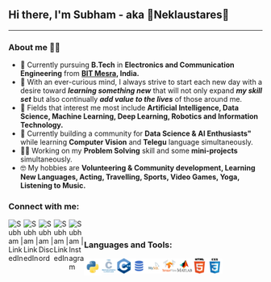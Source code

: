 ## Hi there, I'm Subham - aka 🌟Neklaustares🌟

---
### About me 💁‍♂️

- 🏫 Currently pursuing **B.Tech** in **Electronics and Communication Engineering** from **[BIT Mesra], India.**
- 🧠 With an ever-curious mind, I always strive to start each new day with a desire toward **_learning something new_** that will not only expand **_my skill set_** but also continually **_add value to the lives_** of those around me.
- 🚀 Fields that interest me most include **Artificial Intelligence, Data Science, Machine Learning, Deep Learning, Robotics and Information Technology.**
- 📖 Currently building a community for **Data Science & AI Enthusiasts"** while learning **Computer Vision** and **Telegu** language simultaneously.
- 👨‍💻 Working on my **Problem Solving** skill and some **mini-projects** simultaneously.
- 🤓 My hobbies are **Volunteering & Community development, Learning New Languages, Acting, Travelling, Sports, Video Games, Yoga, Listening to Music.**

### Connect with me:

[<img align="left" alt="Subham | LinkedIn" width="30px" src="https://img.icons8.com/color/48/000000/linkedin.svg" />][linkedin]
[<img align="left" alt="Subham | LinkedIn" width="30px" src="https://www.vectorlogo.zone/logos/kaggle/kaggle-ar21.svg" />][kaggle]
[<img align="left" alt="Subham | Discord" width="30px" src="https://img.icons8.com/color/48/000000/discord.svg/" />][discord]
[<img align="left" alt="Subham | LinkedIn" width="30px" src="https://img.icons8.com/fluent/48/000000/facebook-new.svg" />][facebook]
[<img align="left" alt="Subham | Instagram" width="30px" src="https://img.icons8.com/color/48/000000/instagram-new--v2.svg" />][instagram]

<br />

### Languages and Tools:

[<img align="left" alt="Python" width="34px" src="https://raw.githubusercontent.com/github/explore/80688e429a7d4ef2fca1e82350fe8e3517d3494d/topics/python/python.png" />][Python]
[<img align="left" alt="C" width="30px" src="https://raw.githubusercontent.com/github/explore/80688e429a7d4ef2fca1e82350fe8e3517d3494d/topics/c/c.png" />][C]
[<img align="left" alt="C++" width="30px" src="https://raw.githubusercontent.com/github/explore/80688e429a7d4ef2fca1e82350fe8e3517d3494d/topics/cpp/cpp.png" />][C++]
[<img align="left" alt="SQL" width="30px" src="https://raw.githubusercontent.com/github/explore/80688e429a7d4ef2fca1e82350fe8e3517d3494d/topics/sql/sql.png" />][SQL]
[<img align="left" alt="MySQL" width="30px" src="https://raw.githubusercontent.com/github/explore/80688e429a7d4ef2fca1e82350fe8e3517d3494d/topics/mysql/mysql.png" />][MySQL]
[<img align="left" alt="TensorFlow" width="30px" src="https://raw.githubusercontent.com/github/explore/80688e429a7d4ef2fca1e82350fe8e3517d3494d/topics/tensorflow/tensorflow.png" />][TensorFlow]
[<img align="left" alt="MATLAB" width="30px" src="https://raw.githubusercontent.com/github/explore/80688e429a7d4ef2fca1e82350fe8e3517d3494d/topics/matlab/matlab.png" />][MATLAB]
[<img align="left" alt="HTML" width="30px" src="https://raw.githubusercontent.com/github/explore/80688e429a7d4ef2fca1e82350fe8e3517d3494d/topics/html/html.png" />][HTML]
[<img align="left" alt="CSS" width="30px" src="https://raw.githubusercontent.com/github/explore/80688e429a7d4ef2fca1e82350fe8e3517d3494d/topics/css/css.png" />][CSS]


[BIT Mesra]: https://www.bitmesra.ac.in/
[linkedin]: https://www.linkedin.com/in/subham-surana/
[kaggle]: https://www.kaggle.com/subhamjain
[discord]: https://discord.gg/ceMXzhfaka
[instagram]: https://www.instagram.com/boss__is__always__right/
[facebook]: https://www.facebook.com/subham.jain.142035/
[Python]: https://raw.githubusercontent.com/github/explore/80688e429a7d4ef2fca1e82350fe8e3517d3494d/topics/python/python.png
[C]: https://raw.githubusercontent.com/github/explore/80688e429a7d4ef2fca1e82350fe8e3517d3494d/topics/c/c.png
[C++]: https://raw.githubusercontent.com/github/explore/80688e429a7d4ef2fca1e82350fe8e3517d3494d/topics/cpp/cpp.png
[SQL]: https://raw.githubusercontent.com/github/explore/80688e429a7d4ef2fca1e82350fe8e3517d3494d/topics/sql/sql.png
[MySQL]: https://raw.githubusercontent.com/github/explore/80688e429a7d4ef2fca1e82350fe8e3517d3494d/topics/mysql/mysql.png
[TensorFlow]: https://raw.githubusercontent.com/github/explore/80688e429a7d4ef2fca1e82350fe8e3517d3494d/topics/tensorflow/tensorflow.png
[MATLAB]: https://raw.githubusercontent.com/github/explore/80688e429a7d4ef2fca1e82350fe8e3517d3494d/topics/matlab/matlab.png
[HTML]: https://raw.githubusercontent.com/github/explore/80688e429a7d4ef2fca1e82350fe8e3517d3494d/topics/html/html.png
[CSS]: https://raw.githubusercontent.com/github/explore/80688e429a7d4ef2fca1e82350fe8e3517d3494d/topics/css/css.png
